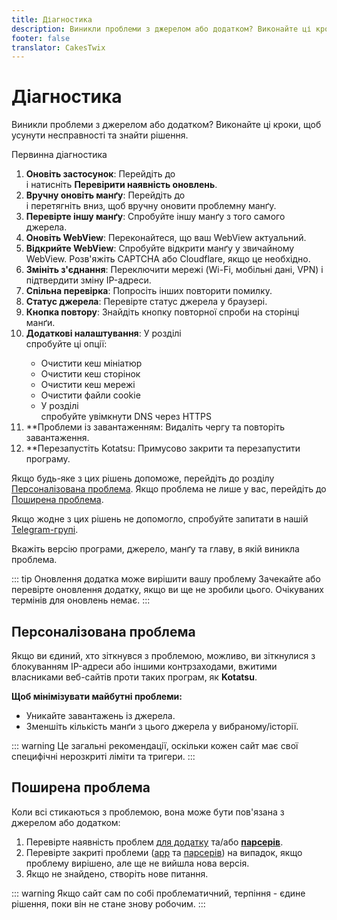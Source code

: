 ```yaml
---
title: Діагностика
description: Виникли проблеми з джерелом або додатком? Виконайте ці кроки, щоб усунути несправності та знайти рішення.
footer: false
translator: CakesTwix
---
```


# Діагностика

Виникли проблеми з джерелом або додатком? Виконайте ці кроки, щоб усунути несправності та знайти рішення.

Первинна діагностика

1. **Оновіть застосунок**: Перейдіть до <nav to="about"> і натисніть **Перевірити наявність оновлень**.
1. **Вручну оновіть манґу**: Перейдіть до <nav to="main_feed"> і перетягніть вниз, щоб вручну оновити проблемну манґу.
1. **Перевірте іншу манґу**: Спробуйте іншу манґу з того самого джерела.
1. **Оновіть WebView**: Переконайтеся, що ваш WebView актуальний.
1. **Відкрийте WebView**: Спробуйте відкрити манґу у звичайному WebView. Розв'яжіть CAPTCHA або Cloudflare, якщо це необхідно.
1. **Змініть з'єднання**: Переключити мережі (Wi-Fi, мобільні дані, VPN) і підтвердити зміну IP-адреси.
1. **Спільна перевірка**: Попросіть інших повторити помилку.
1. **Статус джерела**: Перевірте статус джерела у браузері.
1. **Кнопка повтору**: Знайдіть кнопку повторної спроби на сторінці манґи.
1. **Додаткові налаштування**: У розділі <nav to="data"> спробуйте ці опції:
    - Очистити кеш мініатюр
    - Очистити кеш сторінок
    - Очистити кеш мережі
    - Очистити файли cookie
    - У розділі <nav to="network"> спробуйте увімкнути DNS через HTTPS
1. **Проблеми із завантаженням: Видаліть чергу та повторіть завантаження.
1. **Перезапустіть Kotatsu: Примусово закрити та перезапустити програму.

Якщо будь-яке з цих рішень допоможе, перейдіть до розділу [Персоналізована проблема](#personalzovana-problema).
Якщо проблема не лише у вас, перейдіть до [Поширена проблема](#poshirena-problema).

Якщо жодне з цих рішень не допомогло, спробуйте запитати в нашій [Telegram-групі](https://t.me/kotatsuapp).

Вкажіть версію програми, джерело, манґу та главу, в якій виникла проблема.

::: tip Оновлення додатка може вирішити вашу проблему
Зачекайте або перевірте оновлення додатку, якщо ви ще не зробили цього.
Очікуваних термінів для оновлень немає.
:::

## Персоналізована проблема
Якщо ви єдиний, хто зіткнувся з проблемою, можливо, ви зіткнулися з блокуванням IP-адреси або іншими контрзаходами, вжитими власниками веб-сайтів проти таких програм, як **Kotatsu**.

**Щоб мінімізувати майбутні проблеми:**
- Уникайте завантажень із джерела.
- Зменшіть кількість манґи з цього джерела у вибраному/історії.

::: warning
Це загальні рекомендації, оскільки кожен сайт має свої специфічні нерозкриті ліміти та тригери.
:::

## Поширена проблема
Коли всі стикаються з проблемою, вона може бути пов'язана з джерелом або додатком:

1. Перевірте наявність проблем [для додатку](https://github.com/KotatsuApp/Kotatsu/issues) та/або [**парсерів**](https://github.com/KotatsuApp/kotatsu-parsers/issues).
1. Перевірте закриті проблеми ([app](https://github.com/KotatsuApp/Kotatsu/issues?q=is%3Aissue+is%3Aclosed) та [парсерів](https://github.com/KotatsuApp/kotatsu-parsers/issues?q=is%3Aissue+is%3Aclosed)) на випадок, якщо проблему вирішено, але ще не вийшла нова версія.
1. Якщо не знайдено, створіть нове питання.

::: warning
Якщо сайт сам по собі проблематичний, терпіння - єдине рішення, поки він не стане знову робочим.
:::